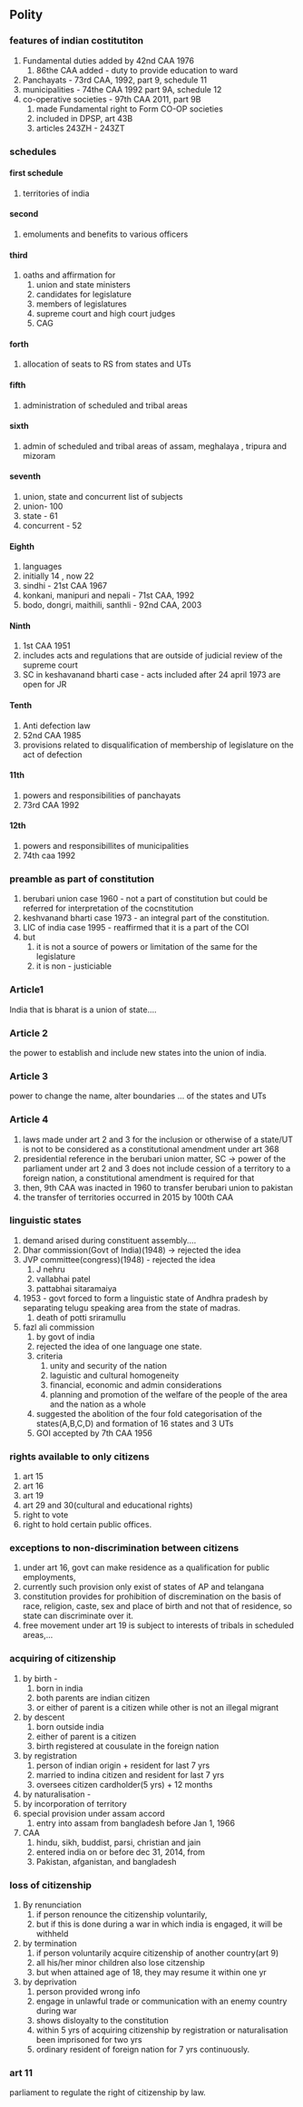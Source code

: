 ## Polity
### features of indian costitutiton
1. Fundamental duties added by 42nd CAA 1976
	1. 86the CAA added - duty to provide education to ward
2. Panchayats - 73rd CAA, 1992, part 9, schedule 11
3. municipalities - 74the CAA 1992 part 9A, schedule 12
4. co-operative societies - 97th CAA 2011, part 9B
	1. made Fundamental right to Form CO-OP societies
	2. included in DPSP, art 43B
	3. articles 243ZH - 243ZT
### schedules
#### first schedule 
1. territories of india
#### second 
1. emoluments and benefits to various officers
#### third
1. oaths and affirmation for
	1. union and state ministers
	2. candidates for legislature
	3. members of legislatures
	4. supreme court and high court judges
	5. CAG
#### forth
1. allocation of seats to RS from states and UTs
#### fifth
1. administration of scheduled and tribal areas
#### sixth
1. admin of scheduled and tribal areas of assam, meghalaya , tripura and mizoram
#### seventh
1. union, state and concurrent list of subjects
2. union- 100
3. state - 61
4. concurrent - 52
#### Eighth
1. languages 
2. initially 14 , now 22
3. sindhi - 21st CAA 1967
4. konkani, manipuri and nepali - 71st CAA, 1992
5. bodo, dongri, maithili, santhli - 92nd CAA, 2003
#### Ninth
1. 1st CAA 1951
2. includes acts and regulations that are outside of judicial review of the supreme court
3. SC in keshavanand bharti case - acts included after 24 april 1973 are open for JR
#### Tenth
1. Anti defection law
2. 52nd CAA 1985
3. provisions related to disqualification of membership of legislature on the act of defection
#### 11th
1. powers and responsibilities of panchayats
2. 73rd CAA 1992
#### 12th
1. powers and responsibillites of municipalities
2. 74th caa 1992

### preamble as part of constitution
1. berubari union case 1960 - not a part of constitution but could be referred for interpretation of the cocnstitution
2. keshvanand bharti case 1973 - an integral part of the constitution.
3. LIC of india case 1995 - reaffirmed that it is a part of the COI
4. but
	1. it is not a source of powers or limitation of the same for the legislature
	2. it is non - justiciable
### Article1 
India that is bharat is a union of state....
### Article 2
the power to establish and include new states into the union of india.
### Article 3
power to change the name, alter boundaries ... of the states and UTs
### Article 4
1. laws made under art 2 and 3 for the inclusion or otherwise of a state/UT is not to be considered as a constitutional amendment under art 368
2. presidential reference in the berubari union matter, SC -> power of the parliament under art 2 and 3 does not include cession of a territory to a foreign nation, a constitutional amendment is required for that
3. then, 9th CAA was inacted in 1960 to transfer berubari union to pakistan
4. the transfer of territories occurred in 2015 by 100th CAA
### linguistic states
1. demand arised during constituent assembly....
2. Dhar commission(Govt of India)(1948) -> rejected the idea
3. JVP committee(congress)(1948) -  rejected the idea
	1. J nehru
	2. vallabhai patel
	3. pattabhai sitaramaiya
4. 1953 - govt forced to form a linguistic state of Andhra pradesh by separating telugu speaking area from the state of madras.
	1. death of potti sriramullu
5. fazl ali commission 
	1. by govt of india
	2. rejected the idea of one language one state.
	3. criteria 
		1. unity and security of the nation
		2. laguistic and cultural homogeneity
		3. financial, economic and admin considerations
		4. planning and promotion of the welfare of the people of the area and the nation as a whole
	4. suggested the abolition of the four fold categorisation of the states(A,B,C,D) and formation of 16 states and 3 UTs
	5. GOI accepted by 7th CAA 1956
### rights available to only citizens
1. art 15
2. art 16
3. art 19
4. art 29 and 30(cultural and educational rights)
5. right to vote 
6. right to hold certain public offices.
### exceptions to non-discrimination between citizens
1. under art 16, govt can make residence as a qualification for public employments, 
2. currently such provision only exist of states of AP and telangana
3. constitution provides for prohibition of discremination on the basis of race, religion, caste, sex and place of birth and not that of residence, so state can discriminate over it.
4. free movement under art 19 is subject to interests of tribals in scheduled areas,...
### acquiring of citizenship
1. by birth - 
	1. born in india
	2. both parents are indian citizen
	3. or either of parent is a citizen while other is not an illegal migrant
2. by descent
	1. born outside india
	2. either of parent is a citizen
	3. birth registered at cousulate in the foreign nation
3. by registration
	1. person of indian origin + resident for last 7 yrs
	2. married to indina citizen and resident for last 7 yrs
	3. oversees citizen cardholder(5 yrs) + 12 months
4. by naturalisation -
5. by incorporation of territory
6. special provision under assam accord
	1. entry into assam from bangladesh before Jan 1, 1966
7. CAA
	1. hindu, sikh, buddist, parsi, christian and jain
	2. entered india on or before dec 31, 2014, from
	3. Pakistan, afganistan, and bangladesh
### loss of citizenship
1. By renunciation
	1. if person renounce the citizenship voluntarily, 
	2. but if this is done during a war in which india is engaged, it will be withheld
2. by termination
	1. if person voluntarily acquire citizenship of another country(art 9)
	2. all his/her minor children also lose citzenship
	3. but when attained age of 18, they may resume it within one yr
3. by deprivation
	1. person provided wrong info
	2. engage in unlawful trade or communication with an enemy country during war
	3. shows disloyalty to the constitution
	4. within 5 yrs of acquiring citizenship by registration or naturalisation been imprisoned for two yrs
	5. ordinary resident of foreign nation for 7 yrs continuously. 
### art 11
parliament to regulate the right of citizenship by law.